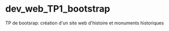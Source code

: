 # dev_web_TP1_bootstrap
TP de bootsrap: création d'un site web  d'histoire et monuments historiques
